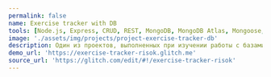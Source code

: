 ```yaml
---
permalink: false
name: Exercise tracker with DB
tools: [Node.js, Express, CRUD, REST, MongoDB, MongoDB Atlas, Mongoose, Glitch]
image: './assets/img/projects/project-exercise-tracker-db'
description: Один из проектов, выполненных при изучении работы с базами данных и сервером на FreeCodeCamp. Планировщик упражнений.
demo_url: 'https://exercise-tracker-risok.glitch.me'
source_url: 'https://glitch.com/edit/#!/exercise-tracker-risok'
---
```

